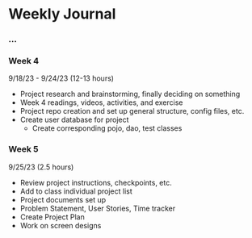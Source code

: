 # Weekly Journal

### ...

### Week 4

9/18/23 - 9/24/23 (12-13 hours)

* Project research and brainstorming, finally deciding on something
* Week 4 readings, videos, activities, and exercise
* Project repo creation and set up general structure, config files, etc.
* Create user database for project
  * Create corresponding pojo, dao, test classes


### Week 5

9/25/23  (2.5 hours)

* Review project instructions, checkpoints, etc.
* Add to class individual project list
* Project documents set up
* Problem Statement, User Stories, Time tracker
* Create Project Plan
* Work on screen designs
